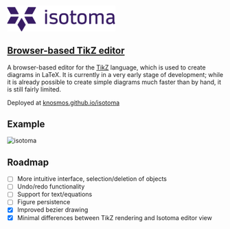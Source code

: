 <img src=assets/isotoma.png width=50%>

## [Browser-based TikZ editor](https://knosmos.github.io/isotoma)

A browser-based editor for the [TikZ](http://www.texample.net/tikz/) language, which is used to create diagrams in LaTeX. It is currently in a very early stage of development; while it is already possible to create simple diagrams much faster than by hand, it is still fairly limited.

Deployed at [knosmos.github.io/isotoma](https://knosmos.github.io/isotoma)

## Example
![isotoma](https://user-images.githubusercontent.com/30610197/220826896-bd0a355f-1ec5-4ce6-a3ab-2269d1fa645f.png)

## Roadmap
- [ ] More intuitive interface, selection/deletion of objects
- [ ] Undo/redo functionality
- [ ] Support for text/equations
- [ ] Figure persistence
- [x] Improved bezier drawing
- [x] Minimal differences between TikZ rendering and Isotoma editor view
